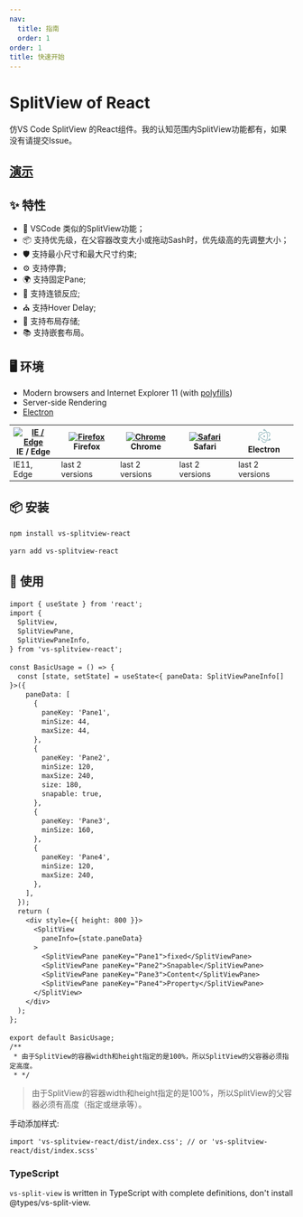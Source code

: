 ```yaml
---
nav:
  title: 指南
  order: 1
order: 1
title: 快速开始
---
```

# SplitView of React
仿VS Code SplitView 的React组件。我的认知范围内SplitView功能都有，如果没有请提交Issue。
## [演示](http://#)  
## ✨ 特性
- 🌈 VSCode 类似的SplitView功能；
- 📦 支持优先级，在父容器改变大小或拖动Sash时，优先级高的先调整大小；
- 🛡 支持最小尺寸和最大尺寸约束;
- ⚙️ 支持停靠;
- 🌍 支持固定Pane;
- 🎨 支持连锁反应;
- ⛪ 支持Hover Delay;
- 🎷 支持布局存储;
- 📚 支持嵌套布局。
## 🖥 环境

- Modern browsers and Internet Explorer 11 (with [polyfills](https://stackoverflow.com/questions/57020976/polyfills-in-2019-for-ie11))
- Server-side Rendering
- [Electron](https://www.electronjs.org/)

| [<img src="https://raw.githubusercontent.com/alrra/browser-logos/master/src/edge/edge_48x48.png" alt="IE / Edge" width="24px" height="24px" />](http://godban.github.io/browsers-support-badges/)<br>IE / Edge | [<img src="https://raw.githubusercontent.com/alrra/browser-logos/master/src/firefox/firefox_48x48.png" alt="Firefox" width="24px" height="24px" />](http://godban.github.io/browsers-support-badges/)<br>Firefox | [<img src="https://raw.githubusercontent.com/alrra/browser-logos/master/src/chrome/chrome_48x48.png" alt="Chrome" width="24px" height="24px" />](http://godban.github.io/browsers-support-badges/)<br>Chrome | [<img src="https://raw.githubusercontent.com/alrra/browser-logos/master/src/safari/safari_48x48.png" alt="Safari" width="24px" height="24px" />](http://godban.github.io/browsers-support-badges/)<br>Safari | [<img src="https://raw.githubusercontent.com/alrra/browser-logos/master/src/electron/electron_48x48.png" alt="Electron" width="24px" height="24px" />](http://godban.github.io/browsers-support-badges/)<br>Electron |
| -------------------------------------------------------------------------------------------------------------------------------------------------------------------------------------------------------------- | ---------------------------------------------------------------------------------------------------------------------------------------------------------------------------------------------------------------- | ------------------------------------------------------------------------------------------------------------------------------------------------------------------------------------------------------------ | ------------------------------------------------------------------------------------------------------------------------------------------------------------------------------------------------------------ | -------------------------------------------------------------------------------------------------------------------------------------------------------------------------------------------------------------------- |
| IE11, Edge                                                                                                                                                                                                     | last 2 versions                                                                                                                                                                                                  | last 2 versions                                                                                                                                                                                              | last 2 versions                                                                                                                                                                                              | last 2 versions                                                                                                                                                                                                      |

## 📦 安装

```bash
npm install vs-splitview-react
```

```bash
yarn add vs-splitview-react
```
## 🔨 使用

```tsx | pure
import { useState } from 'react';
import {
  SplitView,
  SplitViewPane,
  SplitViewPaneInfo,
} from 'vs-splitview-react';

const BasicUsage = () => {
  const [state, setState] = useState<{ paneData: SplitViewPaneInfo[] }>({
    paneData: [
      {
        paneKey: 'Pane1',
        minSize: 44,
        maxSize: 44,
      },
      {
        paneKey: 'Pane2',
        minSize: 120,
        maxSize: 240,
        size: 180,
        snapable: true,
      },
      {
        paneKey: 'Pane3',
        minSize: 160,
      },
      {
        paneKey: 'Pane4',
        minSize: 120,
        maxSize: 240,
      },
    ],
  });
  return (
    <div style={{ height: 800 }}>
      <SplitView
        paneInfo={state.paneData}
      >
        <SplitViewPane paneKey="Pane1">fixed</SplitViewPane>
        <SplitViewPane paneKey="Pane2">Snapable</SplitViewPane>
        <SplitViewPane paneKey="Pane3">Content</SplitViewPane>
        <SplitViewPane paneKey="Pane4">Property</SplitViewPane>
      </SplitView>
    </div>
  );
};

export default BasicUsage;
/**
 * 由于SplitView的容器width和height指定的是100%，所以SplitView的父容器必须指定高度。
 * */
```
> 由于SplitView的容器width和height指定的是100%，所以SplitView的父容器必须有高度（指定或继承等）。
>
手动添加样式:

```tsx | pure
import 'vs-splitview-react/dist/index.css'; // or 'vs-splitview-react/dist/index.scss'
```

### TypeScript

`vs-split-view` is written in TypeScript with complete definitions, don't install @types/vs-split-view.
